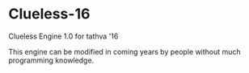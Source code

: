 # Clueless-16
Clueless Engine 1.0 for tathva '16

This engine can be modified in coming years by people without much programming knowledge.

